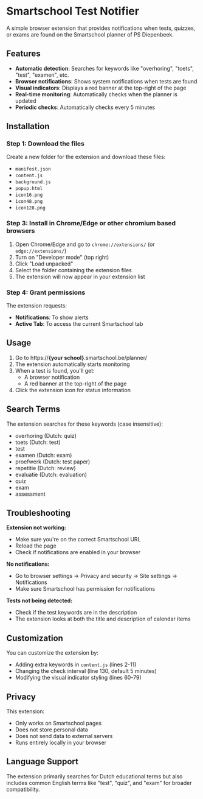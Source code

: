 # Smartschool Test Notifier

A simple browser extension that provides notifications when tests, quizzes, or exams are found on the Smartschool planner of PS Diepenbeek.

## Features

- **Automatic detection**: Searches for keywords like "overhoring", "toets", "test", "examen", etc.
- **Browser notifications**: Shows system notifications when tests are found
- **Visual indicators**: Displays a red banner at the top-right of the page
- **Real-time monitoring**: Automatically checks when the planner is updated
- **Periodic checks**: Automatically checks every 5 minutes

## Installation

### Step 1: Download the files
Create a new folder for the extension and download these files:
- `manifest.json`
- `content.js`
- `background.js`
- `popup.html`
- `icon16.png`
- `icon48.png`
- `icon128.png`

### Step 3: Install in Chrome/Edge or other chromium based browsers

1. Open Chrome/Edge and go to `chrome://extensions/` (or `edge://extensions/`)
2. Turn on "Developer mode" (top right)
3. Click "Load unpacked"
4. Select the folder containing the extension files
5. The extension will now appear in your extension list

### Step 4: Grant permissions
The extension requests:
- **Notifications**: To show alerts
- **Active Tab**: To access the current Smartschool tab

## Usage

1. Go to https://**{your school}**.smartschool.be/planner/
2. The extension automatically starts monitoring
3. When a test is found, you'll get:
   - A browser notification
   - A red banner at the top-right of the page
4. Click the extension icon for status information

## Search Terms

The extension searches for these keywords (case insensitive):
- overhoring (Dutch: quiz)
- toets (Dutch: test)
- test
- examen (Dutch: exam)
- proefwerk (Dutch: test paper)
- repetitie (Dutch: review)
- evaluatie (Dutch: evaluation)
- quiz
- exam
- assessment

## Troubleshooting

**Extension not working:**
- Make sure you're on the correct Smartschool URL
- Reload the page
- Check if notifications are enabled in your browser

**No notifications:**
- Go to browser settings → Privacy and security → Site settings → Notifications
- Make sure Smartschool has permission for notifications

**Tests not being detected:**
- Check if the test keywords are in the description
- The extension looks at both the title and description of calendar items

## Customization

You can customize the extension by:
- Adding extra keywords in `content.js` (lines 2-11)
- Changing the check interval (line 130, default 5 minutes)
- Modifying the visual indicator styling (lines 60-79)

## Privacy

This extension:
- Only works on Smartschool pages
- Does not store personal data
- Does not send data to external servers
- Runs entirely locally in your browser

## Language Support

The extension primarily searches for Dutch educational terms but also includes common English terms like "test", "quiz", and "exam" for broader compatibility.
